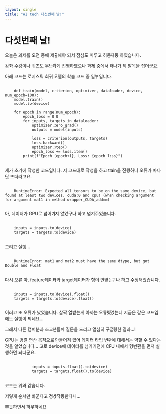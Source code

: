```yaml
---
layout: single
title: "AI tech 다섯번째 날!"
---
```

# 다섯번째 날!

오늘은 과제를 오전 중에 제출해야 되서 점심도 미루고 허둥지둥 하였습니다.

강좌 수강이나 퀴즈도 무난하게 진행하였으나 과제 중에서 하나가 제 발목을 잡더군요.

아래 코드는 로지스틱 회귀 모델의 학습 코드 중 일부입니다.

<pre>
  <code>
    def train(model, criterion, optimizer, dataloader, device, num_epoch=100):
    model.train()
    model.to(device)

    for epoch in range(num_epoch):
        epoch_loss = 0.0
        for inputs, targets in dataloader:
            optimizer.zero_grad()
            outputs = model(inputs)
            
            loss = criterion(outputs, targets)
            loss.backward()
            optimizer.step()
            epoch_loss += loss.item()
        print(f"Epoch {epoch+1}, Loss: {epoch_loss}")
  </code>
</pre>

제가 초기에 작성한 코드입니다.
저 코드대로 작성을 하고 train을 진행하니 오류가 따다닷 뜨더라고요.

<pre>
  <code>
    RuntimeError: Expected all tensors to be on the same device, but found at least two devices, cuda:0 and cpu! (when checking argument for argument mat1 in method wrapper_CUDA_addmm)
  </code>
</pre>
아, 데이터가 GPU로 넘어가지 않았구나
하고 넘겨주었습니다.

<pre>
  <code>
    inputs = inputs.to(device)
    targets = targets.to(device)
  </code>
</pre>
그리고 실행...

<pre>
  <code>
    RuntimeError: mat1 and mat2 must have the same dtype, but got Double and Float
  </code>
</pre>
다시 오류
아, feature데이터와 target데이터가 형이 안맞는구나
하고 수정해줬습니다.

<pre>
  <code>
    inputs = inputs.to(device).float()
    targets = targets.to(device).float()
  </code>
</pre>

이러고 또 오류가 났었습니다.
살짝 열받는게 아까는 오류떴었는데 지금은 같은 코드임에도 실행이 되네요...

그래서 다른 캠퍼분과 조교분들께 질문을 드리고 열심히 구글링한 결과...!

GPU는 병렬 연산 목적으로 만들어져 있어 데이터 타입 변환에 대해서는 약할 수 있다는 것을 알았습니다...
고로 device에 데이터를 넘기기전에 CPU 내에서 형변환을 먼저 실행하면 되더군요.

<pre>
  <code>
            inputs = inputs.float().to(device)
            targets = targets.float().to(device)
  </code>
</pre>

코드는 위와 같습니다.

저렇게 순서만 바꾼다고 정상작동한다니...

뿌듯하면서 허무하네요


